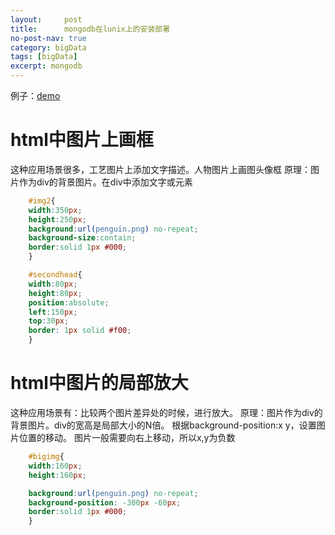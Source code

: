 ```yaml
---
layout:     post
title:      mongodb在lunix上的安装部署
no-post-nav: true
category: bigData
tags: [bigData]
excerpt: mongodb
---
```

例子：[demo](/assets/files/2018/penguin.html)
# html中图片上画框
这种应用场景很多，工艺图片上添加文字描述。人物图片上画图头像框
原理：图片作为div的背景图片。在div中添加文字或元素
```css
	#img2{
	width:350px;
	height:250px;
	background:url(penguin.png) no-repeat;
	background-size:contain;
	border:solid 1px #000;
	}

	#secondhead{
	width:80px;
	height:80px;
	position:absolute;
	left:150px;
	top:30px;
	border: 1px solid #f00;
	}
``` 
# html中图片的局部放大
这种应用场景有：比较两个图片差异处的时候，进行放大。
原理：图片作为div的背景图片。div的宽高是局部大小的N倍。
根据background-position:x y，设置图片位置的移动。
图片一般需要向右上移动，所以x,y为负数

```css
	#bigimg{
	width:160px;
	height:160px;

	background:url(penguin.png) no-repeat;
	background-position: -300px -60px;
	border:solid 1px #000;
	}
``` 

